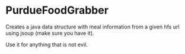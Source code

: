 PurdueFoodGrabber
=================

Creates a java data structure with meal information from a given hfs url using jsoup (make sure you have it).

Use it for anything that is not evil.
